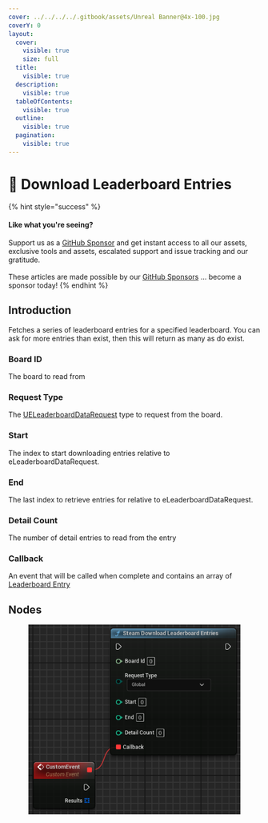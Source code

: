 ```yaml
---
cover: ../../../../.gitbook/assets/Unreal Banner@4x-100.jpg
coverY: 0
layout:
  cover:
    visible: true
    size: full
  title:
    visible: true
  description:
    visible: true
  tableOfContents:
    visible: true
  outline:
    visible: true
  pagination:
    visible: true
---
```


# 🔵 Download Leaderboard Entries

{% hint style="success" %}
#### Like what you're seeing?

Support us as a [GitHub Sponsor](../../../../become-a-sponsor/) and get instant access to all our assets, exclusive tools and assets, escalated support and issue tracking and our gratitude.\
\
These articles are made possible by our [GitHub Sponsors](../../../../become-a-sponsor/) ... become a sponsor today!
{% endhint %}

## Introduction

Fetches a series of leaderboard entries for a specified leaderboard. You can ask for more entries than exist, then this will return as many as do exist.

### Board ID

The board to read from

### Request Type

The [UELeaderboardDataRequest](../enumerators/ueleaderboarddatarequest.md) type to request from the board.

### Start

The index to start downloading entries relative to eLeaderboardDataRequest.

### End

The last index to retrieve entries for relative to eLeaderboardDataRequest.

### Detail Count

The number of detail entries to read from the entry

### Callback

An event that will be called when complete and contains an array of [Leaderboard Entry](../types/leaderboard-entry.md)

## Nodes

<figure><img src="../../../../.gitbook/assets/image (3) (1) (1) (1) (1).png" alt=""><figcaption></figcaption></figure>
